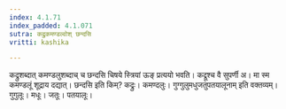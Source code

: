 ```yaml
---
index: 4.1.71
index_padded: 4.1.071
sutra: कद्रुकमण्डल्वोश् छन्दसि
vritti: kashika

---
```

कद्रुशब्दात् कमण्डलुशब्दाच् च छन्दसि चिषये स्त्रियां ऊङ् प्रत्ययो भवति। कद्रूश्च वै सुपर्णी अ। मा स्म कमण्डलूं शूद्राय दद्यात्। छन्दसि इति किम्? कद्रुः। कमण्दलुः। गुग्गुलुमधुजतुपतयालूनाम् इति वक्तव्यम्। गुगुलूः। मधूः। जतूः। पतयालूः।